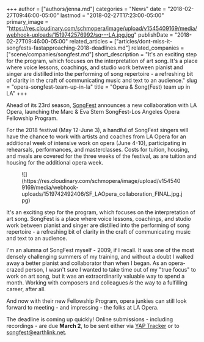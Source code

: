 +++
author = ["authors/jenna.md"]
categories = "News"
date = "2018-02-27T09:46:00-05:00"
lastmod = "2018-02-27T17:23:00-05:00"
primary_image = "https://res.cloudinary.com/schmopera/image/upload/v1545409169/media/webhook-uploads/1519742576992/sq---LA.jpg.jpg"
publishDate = "2018-02-27T09:46:00-05:00"
related_articles = ["articles/dont-miss-it-songfests-fastapproaching-2018-deadlines.md"]
related_companies = ["scene/companies/songfest.md"]
short_description = "It&#039;s an exciting step for the program, which focuses on the interpretation of art song. It&#039;s a place where voice lessons, coachings, and studio work between pianist and singer are distilled into the performing of song repertoire - a refreshing bit of clarity in the craft of communicating music and text to an audience."
slug = "opera-songfest-team-up-in-la"
title = "Opera &amp; Song(Fest) team up in LA"
+++

Ahead of its 23rd season, [SongFest](http://www.songfest.us/) announces a new collaboration with LA Opera, launching the Marc & Eva Stern SongFest-Los Angeles Opera Fellowship Program.

For the 2018 festival (May 12-June 3), a handful of SongFest singers will have the chance to work with artists and coaches from LA Opera for an additional week of intensive work on opera (June 4-10), participating in rehearsals, performances, and masterclasses. Costs for tuition, housing, and meals are covered for the three weeks of the festival, as are tuition and housing for the additional opera week.

<figure data-type="image">
![](https://res.cloudinary.com/schmopera/image/upload/v1545409169/media/webhook-uploads/1519742492406/SF_LAOpera_collaboration_FINAL.jpg.jpg)
</figure>

It's an exciting step for the program, which focuses on the interpretation of art song. SongFest is a place where voice lessons, coachings, and studio work between pianist and singer are distilled into the performing of song repertoire - a refreshing bit of clarity in the craft of communicating music and text to an audience.

I'm an alumna of SongFest myself - 2009, if I recall. It was one of the most densely challenging summers of my training, and without a doubt I walked away a better pianist and collaborator than when I began. As an opera-crazed person, I wasn't sure I wanted to take time out of my "true focus" to work on art song, but it was an extraordinarily valuable way to spend a month. Working with composers and colleagues *is* the way to a fulfilling career, after all.

And now with their new Fellowship Program, opera junkies can still look forward to meeting - and impressing - the folks at LA Opera.

The deadline is coming up quickly! Online submissions - including recordings - are due **March 2**, to be sent either via [YAP Tracker](https://www.yaptracker.com/applications/songfest-fellowship-2018) or to [songfest@earthlink.net](mailto:songfest@earthlink.net).
